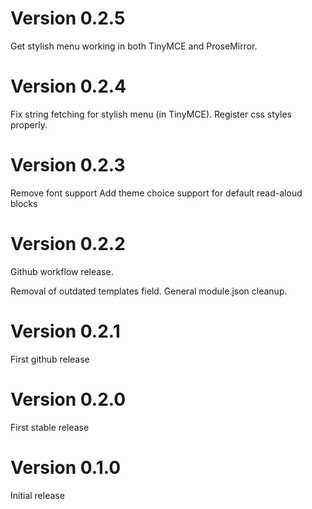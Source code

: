 # Version 0.2.5

Get stylish menu working in both TinyMCE and ProseMirror.

# Version 0.2.4

Fix string fetching for stylish menu (in TinyMCE).
Register css styles properly.

# Version 0.2.3

Remove font support
Add theme choice support for default read-aloud blocks

# Version 0.2.2

Github workflow release.

Removal of outdated templates field. General module.json cleanup.

# Version 0.2.1

First github release

# Version 0.2.0

First stable release

# Version 0.1.0

Initial release

